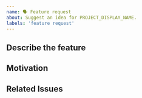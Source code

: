 ```yaml
---
name: 🗣 Feature request
about: Suggest an idea for PROJECT_DISPLAY_NAME.
labels: 'feature request'
---
```


## Describe the feature

<!-- Describe the requested Feature -->

## Motivation

<!-- Describe the motivation behind it -->

## Related Issues

<!-- Link related issues here -->
